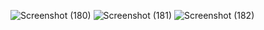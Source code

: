 ![Screenshot (180)](https://github.com/user-attachments/assets/777f3209-ecc1-4025-9554-d6a80e8e2e02)
![Screenshot (181)](https://github.com/user-attachments/assets/f3de5429-2655-4f9e-a566-47bc27a9c6f0)
![Screenshot (182)](https://github.com/user-attachments/assets/15ded1ef-157e-4821-9396-b118cceff15b)
